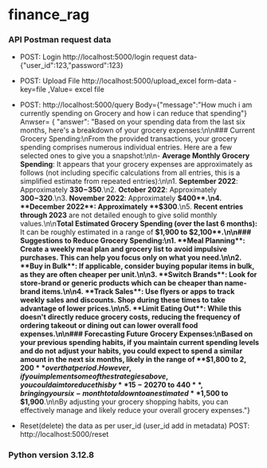 # finance_rag

### API Postman request data
- POST: Login http://localhost:5000/login
  request data- {"user_id":123,"password":123}
- POST: Upload File http://localhost:5000/upload_excel
  form-data - key=file ,Value= excel file
- POST: http://localhost:5000/query
  Body={"message":"How much i am currently spending on Grocery and how i can reduce that spending"}
  Anwser= {
    "answer": "Based on your spending data from the last six months, here's a breakdown of your grocery expenses:\n\n### Current Grocery Spending:\nFrom the provided transactions, your grocery spending comprises numerous individual entries. Here are a few selected ones to give you a snapshot:\n\n- **Average Monthly Grocery Spending**: It appears that your grocery expenses are approximately as follows (not including specific calculations from all entries, this is a simplified estimate from repeated entries):\n\n1. **September 2022**: Approximately **$330-$350**.\n2. **October 2022**: Approximately **$300-$320**.\n3. **November 2022**: Approximately **$400**.\n4. **December 2022**: Approximately **$300**.\n5. **Recent entries through 2023** are not detailed enough to give solid monthly values.\n\n**Total Estimated Grocery Spending (over the last 6 months):** It can be roughly estimated in a range of **$1,900 to $2,100**.\n\n### Suggestions to Reduce Grocery Spending:\n1. **Meal Planning**: Create a weekly meal plan and grocery list to avoid impulsive purchases. This can help you focus only on what you need.\n\n2. **Buy in Bulk**: If applicable, consider buying popular items in bulk, as they are often cheaper per unit.\n\n3. **Switch Brands**: Look for store-brand or generic products which can be cheaper than name-brand items.\n\n4. **Track Sales**: Use flyers or apps to track weekly sales and discounts. Shop during these times to take advantage of lower prices.\n\n5. **Limit Eating Out**: While this doesn't directly reduce grocery costs, reducing the frequency of ordering takeout or dining out can lower overall food expenses.\n\n### Forecasting Future Grocery Expenses:\nBased on your previous spending habits, if you maintain current spending levels and do not adjust your habits, you could expect to spend a similar amount in the next six months, likely in the range of **$1,800 to $2,200** over that period. However, if you implement some of the strategies above, you could aim to reduce this by **15-20%**, which would be a savings of approximately **$270 to $440**, bringing your six-month total down to an estimated **$1,500 to $1,900**.\n\nBy adjusting your grocery shopping habits, you can effectively manage and likely reduce your overall grocery expenses."}

- Reset(delete) the data as per user_id (user_id add in metadata)
  POST: http://localhost:5000/reset

### Python version 3.12.8
